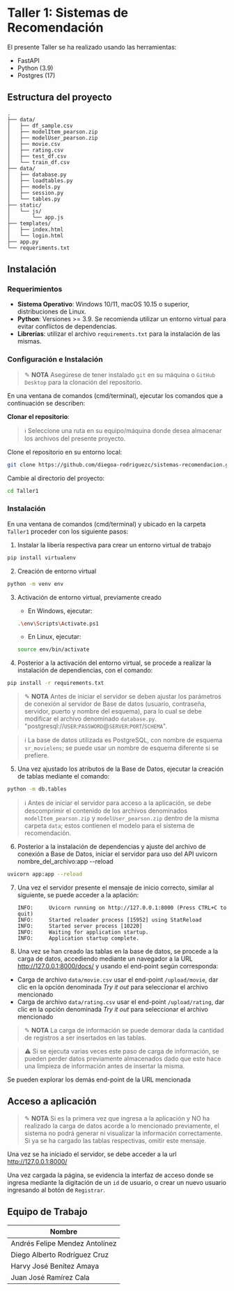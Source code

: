 # Taller 1: Sistemas de Recomendación

El presente Taller se ha realizado usando las herramientas:
- FastAPI
- Python (3.9)
- Postgres (17)

## Estructura del proyecto

```
.
├── data/
│   ├── df_sample.csv
│   ├── modelItem_pearson.zip
│   ├── modelUser_pearson.zip
│   ├── movie.csv
│   ├── rating.csv
│   ├── test_df.csv
│   └── train_df.csv
├── data/
│   ├── database.py
│   ├── loadtables.py
│   ├── models.py
│   ├── session.py
│   └── tables.py
├── static/
│   └── js/
│       └── app.js
├── templates/
│   ├── index.html
│   └── login.html
├── app.py
└── requeriments.txt

```

## Instalación

### Requerimientos

- **Sistema Operativo**: Windows 10/11, macOS 10.15 o superior, distribuciones de Linux.
- **Python**: Versiones >= 3.9. Se recomienda utilizar un entorno virtual para evitar conflictos de dependencias.
- **Librerías**: utilizar el archivo `requirements.txt` para la instalación de las mismas.

### Configuración e Instalación

> ✎ **NOTA** Asegúrese de tener instalado `git` en su máquina o `GitHub Desktop` para la clonación del repositorio.

En una ventana de comandos (cmd/terminal), ejecutar los comandos que a continuación se describen:

**Clonar el repositorio**:

> ℹ️ Seleccione una ruta en su equipo/máquina donde desea almacenar los archivos del presente proyecto.

Clone el repositorio en su entorno local:
   ```bash
   git clone https://github.com/diegoa-rodriguezc/sistemas-recomendacion.git
   ```
   Cambie al directorio del proyecto:
   ```bash
   cd Taller1
   ```

### Instalación

En una ventana de comandos (cmd/terminal) y ubicado en la carpeta `Taller1` proceder con los siguiente pasos:

1. Instalar la libería respectiva para crear un entorno virtual de trabajo

```bash 
pip install virtualenv
```

2. Creación de entorno virtual
```bash 
python -m venv env
```

3. Activación de entorno virtual, previamente creado
    * En Windows, ejecutar:
    ```bash
    .\env\Scripts\Activate.ps1
    ```
    * En Linux, ejecutar:
    ```bash
    source env/bin/activate
    ```

4. Posterior a la activación del entorno virtual, se procede a realizar la instalación de dependiencias, con el comando:
```bash
pip install -r requirements.txt
```

> ✎ **NOTA** Antes de iniciar el servidor se deben ajustar los parámetros de conexión al servidor de Base de datos (usuario, contraseña, servidor, puerto y nombre del esquema), para lo cual se debe modificar el archivo denominado `database.py`.
"postgresql://`USER`:`PASSWORD`@`SERVER`:`PORT`/`SCHEMA`".

> ℹ️ La base de datos utilizada es PostgreSQL, con nombre de esquema `sr_movielens`; se puede usar un nombre de esquema diferente si se prefiere.

5. Una vez ajustado los atributos de la Base de Datos, ejecutar la creación de tablas mediante el comando: 
```bash
python -m db.tables
```

> ℹ️ Antes de iniciar el servidor para acceso a la aplicación, se debe descomprimir el contenido de los archivos denominados `modelItem_pearson.zip` y `modelUser_pearson.zip` dentro de la misma carpeta `data`; estos contienen el modelo para el sistema de recomendación.

6. Posterior a la instalación de dependencias y ajuste del archivo de conexión a Base de Datos, iniciar el servidor para uso del API
uvicorn nombre_del_archivo:app --reload

```bash
uvicorn app:app --reload
```

7. Una vez el servidor presente el mensaje de inicio correcto, similar al siguiente, se puede acceder a la aplación:
   ```
   INFO:     Uvicorn running on http://127.0.0.1:8000 (Press CTRL+C to quit)
   INFO:     Started reloader process [15952] using StatReload
   INFO:     Started server process [10220]
   INFO:     Waiting for application startup.
   INFO:     Application startup complete.
   ```

8. Una vez se han creado las tablas en la base de datos, se procede a la carga de datos, accediendo mediante un navegador a la URL http://127.0.0.1:8000/docs/ y usando el end-point según corresponda:
- Carga de archivo `data/movie.csv` usar el end-point `/upload/movie`, dar clic en la opción denominada *Try it out* para seleccionar el archivo mencionado
- Carga de archivo `data/rating.csv` usar el end-point `/upload/rating`, dar clic en la opción denominada *Try it out* para seleccionar el archivo mencionado

> ✎ **NOTA** La carga de información se puede demorar dada la cantidad de registros a ser insertados en las tablas.

> ⚠️ Si se ejecuta varias veces este paso de carga de información, se pueden perder datos previamente almacenados dado que este hace una limpieza de información antes de insertar la misma.

Se pueden explorar los demás end-point de la URL mencionada


## Acceso a aplicación

> ✎ **NOTA** Si es la primera vez que ingresa a la aplicación y NO ha realizado la carga de datos acorde a lo mencionado previamente, el sistema no podrá generar ni visualizar la información correctamente. Si ya se ha cargado las tablas respectivas, omitir este mensaje.
 
Una vez se ha iniciado el servidor, se debe acceder a la url http://127.0.0.1:8000/ 

Una vez cargada la página, se evidencia la interfaz de acceso donde se ingresa mediante la digitación de un `id` de usuario, o crear un nuevo usuario ingresando al botón de `Registrar`.

## Equipo de Trabajo

| Nombre | 
|-------------|
| Andrés Felipe Mendez Antolínez |
| Diego Alberto Rodríguez Cruz |
| Harvy José Benítez Amaya |
| Juan José Ramírez Cala |
